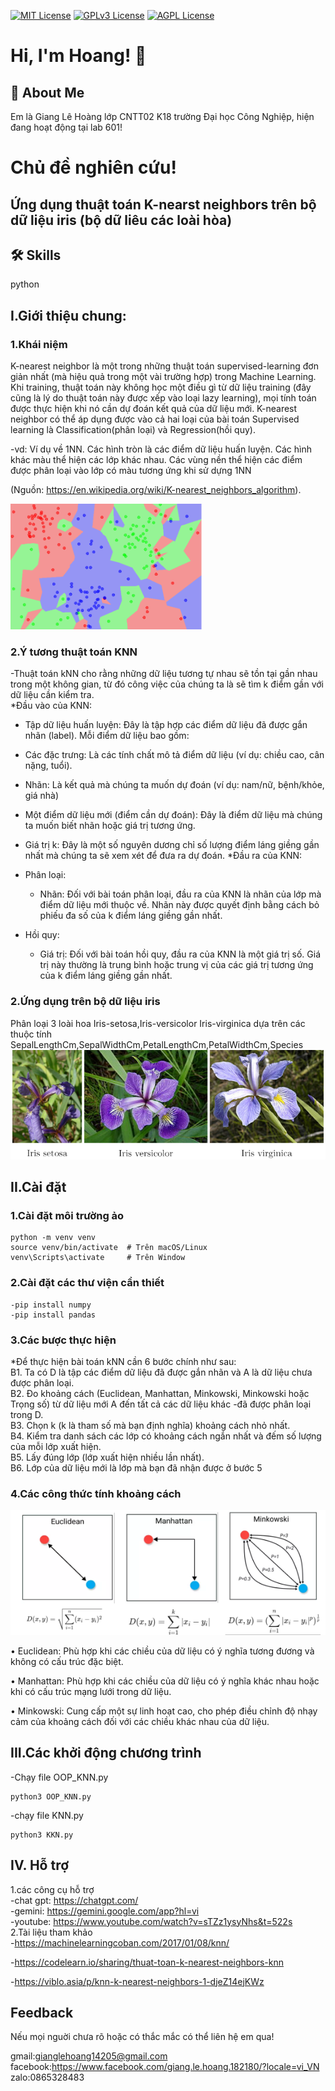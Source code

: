 
[![MIT License](https://img.shields.io/badge/License-MIT-green.svg)](https://choosealicense.com/licenses/mit/)
[![GPLv3 License](https://img.shields.io/badge/License-GPL%20v3-yellow.svg)](https://opensource.org/licenses/)
[![AGPL License](https://img.shields.io/badge/license-AGPL-blue.svg)](http://www.gnu.org/licenses/agpl-3.0)


# Hi, I'm Hoang! 👋


## 🚀 About Me
Em là Giang Lê Hoàng lớp CNTT02 K18 trường Đại học Công Nghiệp, hiện đang hoạt động tại lab 601!


# Chủ đề nghiên cứu!

## Ứng dụng thuật toán K-nearst neighbors trên bộ dữ liệu iris (bộ dữ liêu các loài hòa)

## 🛠 Skills
python



## I.Giới thiệu chung:
### 1.Khái niệm
 K-nearest neighbor là một trong những thuật toán supervised-learning đơn giản nhất (mà hiệu quả trong một vài trường hợp) trong Machine Learning. Khi training, thuật toán này không học một điều gì từ dữ liệu training (đây cũng là lý do thuật toán này được xếp vào loại lazy learning), mọi tính toán được thực hiện khi nó cần dự đoán kết quả của dữ liệu mới. K-nearest neighbor có thể áp dụng được vào cả hai loại của bài toán Supervised learning là Classification(phân loại) và Regression(hồi quy).

 
 -vd: Ví dụ về 1NN. Các hình tròn là các điểm dữ liệu huấn luyện. Các hình khác màu thể hiện các lớp khác nhau. Các vùng nền thể hiện các điểm được phân loại vào lớp có màu tương ứng khi sử
dựng 1NN 

(Nguồn: <https://en.wikipedia.org/wiki/K-nearest_neighbors_algorithm>).

![alt text](image-2.png)
### 2.Ý tương thuật toán KNN
-Thuật toán kNN cho rằng những dữ liệu tương tự nhau sẽ tồn tại gần nhau trong một
không gian, từ đó công việc của chúng ta là sẽ tìm k điểm gần với dữ liệu cần kiểm tra.\
*Đầu vào của KNN:
- Tập dữ liệu huấn luyện: Đây là tập hợp các điểm dữ liệu đã được gắn nhãn (label). Mỗi điểm dữ liệu bao gồm:

- Các đặc trưng: Là các tính chất mô tả điểm dữ liệu (ví dụ: chiều cao, cân nặng, tuổi).

- Nhãn: Là kết quả mà chúng ta muốn dự đoán (ví dụ: nam/nữ, bệnh/khỏe, giá nhà)
 
- Một điểm dữ liệu mới (điểm cần dự đoán): Đây là điểm dữ liệu mà chúng ta muốn biết nhãn hoặc giá trị tương ứng.

- Giá trị k: Đây là một số nguyên dương chỉ số lượng điểm láng giềng gần nhất mà chúng ta sẽ xem xét để đưa ra dự đoán.
*Đầu ra của KNN:
- Phân loại: 
    + Nhãn: Đối với bài toán phân loại, đầu ra của KNN là nhãn của lớp mà điểm dữ liệu mới thuộc về. Nhãn này được quyết định bằng cách bỏ phiếu đa số của k điểm láng giềng gần nhất. 
- Hồi quy: 
    + Giá trị: Đối với bài toán hồi quy, đầu ra của KNN là một giá trị số. Giá trị này thường là trung bình hoặc trung vị của các giá trị tương ứng của k điểm láng giềng gần nhất.

### 2.Ứng dụng trên bộ dữ liệu iris
 Phân loại 3 loài hoa Iris-setosa,Iris-versicolor Iris-virginica dựa trên các thuộc tính SepalLengthCm,SepalWidthCm,PetalLengthCm,PetalWidthCm,Species
 ![alt text](image.png)
 ## II.Cài đặt
 ### 1.Cài đặt môi trường ảo
    python -m venv venv
    source venv/bin/activate  # Trên macOS/Linux
    venv\Scripts\activate     # Trên Window
 ### 2.Cài đặt các thư viện cần thiết
    -pip install numpy
    -pip install pandas
 ### 3.Các bược thực hiện
*Để thực hiện bài toán kNN cần 6 bước chính như sau:\
        B1. Ta có D là tập các điểm dữ liệu đã được gắn nhãn và A là dữ liệu chưa được phân loại.\
        B2. Đo khoảng cách (Euclidean, Manhattan, Minkowski, Minkowski hoặc Trọng số) từ dữ liệu mới A đến tất cả các dữ liệu khác -đã được phân loại trong D.\
        B3. Chọn k (k là tham số mà bạn định nghĩa) khoảng cách nhỏ nhất.\
        B4. Kiểm tra danh sách các lớp có khoảng cách ngắn nhất và đếm số lượng của mỗi lớp xuất hiện.\
        B5. Lấy đúng lớp (lớp xuất hiện nhiều lần nhất).\
        B6. Lớp của dữ liệu mới là lớp mà bạn đã nhận được ở bước 5
### 4.Các công thức tính khoảng cách
![alt text](image-1.png)

• Euclidean: Phù hợp khi các chiều của dữ liệu có ý nghĩa tương đương và không có cấu trúc đặc biệt. 

• Manhattan: Phù hợp khi các chiều của dữ liệu có ý nghĩa khác nhau hoặc khi có cấu trúc mạng lưới trong dữ liệu. 

• Minkowski: Cung cấp một sự linh hoạt cao, cho phép điều chỉnh độ nhạy cảm của khoảng cách đối với các chiều khác nhau của dữ liệu.

## III.Các khởi động chương trình
-Chạy file OOP_KNN.py

    python3 OOP_KNN.py
-chạy file KNN.py

    python3 KKN.py
## IV. Hỗ trợ
1.các công cụ hỗ trợ\
-chat gpt: <https://chatgpt.com/>\
-gemini: <https://gemini.google.com/app?hl=vi>\
-youtube: <https://www.youtube.com/watch?v=sTZz1ysyNhs&t=522s>\
2.Tài liệu tham khảo\
-<https://machinelearningcoban.com/2017/01/08/knn/>

-<https://codelearn.io/sharing/thuat-toan-k-nearest-neighbors-knn>

-<https://viblo.asia/p/knn-k-nearest-neighbors-1-djeZ14ejKWz>



## Feedback

Nếu mọi nguời chưa rõ hoặc có thắc mắc có thể liên hệ em qua!

gmail:gianglehoang14205@gmail.com
facebook:<https://www.facebook.com/giang.le.hoang.182180/?locale=vi_VN>\
zalo:0865328483
